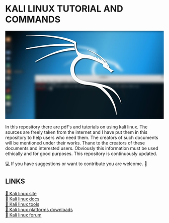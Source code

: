 <h1>KALI LINUX TUTORIAL AND COMMANDS</h1>

<img src="https://github.com/kevzero/kali-linux-commands-and-tutorial/blob/main/kali%20image.jpg">

In this repository there are pdf's and tutorials on using kali linux. The sources are freely taken from the internet and I have put them in this repository to help users who need them.
The creators of such documents will be mentioned under their works.
Thanx to the creators of these documents and interested users.
Obviously this information must be used ethically and for good purposes.
This repository is continuously updated.

💻 If you have suggestions or want to contribute you are welcome. 💾

<h2>LINKS</h2>

<a href="https://www.kali.org/">📗 Kali linux site</a></br>
<a href="https://www.kali.org/docs/">📘 Kali linux docs</a></br>
<a href="https://www.kali.org/tools/">📙 Kali linux tools</a></br>
<a href="https://www.kali.org/get-kali/#kali-platforms">📕 Kali linux platforms downloads</a></br>
<a href="https://forums.kali.org/forum.php?s=6907f07a73c8346f987041f34709c601">📔 Kali linux forum</a></br>

